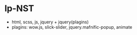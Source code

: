 # lp-NST
- html, scss, js, jquery + jquery(plagins)
- plagins: wow.js, slick-slider, jquery.mafnific-popup, animate

